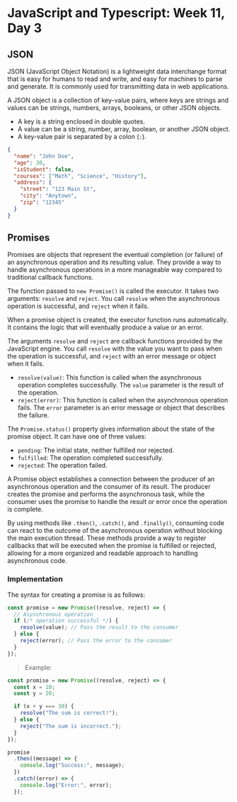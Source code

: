 # JavaScript and Typescript: Week 11, Day 3

## JSON

JSON (JavaScript Object Notation) is a lightweight data interchange format that is easy for humans to read and write, and easy for machines to parse and generate. It is commonly used for transmitting data in web applications.

A JSON object is a collection of key-value pairs, where keys are strings and values can be strings, numbers, arrays, booleans, or other JSON objects.

- A key is a string enclosed in double quotes.
- A value can be a string, number, array, boolean, or another JSON object.
- A key-value pair is separated by a colon (`:`).

```json
{
  "name": "John Doe",
  "age": 30,
  "isStudent": false,
  "courses": ["Math", "Science", "History"],
  "address": {
    "street": "123 Main St",
    "city": "Anytown",
    "zip": "12345"
  }
}
```

## Promises

Promises are objects that represent the eventual completion (or failure) of an asynchronous operation and its resulting value. They provide a way to handle asynchronous operations in a more manageable way compared to traditional callback functions.

The function passed to `new Promise()` is called the executor. It takes two arguments: `resolve` and `reject`. You call `resolve` when the asynchronous operation is successful, and `reject` when it fails.

When a promise object is created, the executor function runs automatically. It contains the logic that will eventually produce a value or an error.

The arguments `resolve` and `reject` are callback functions provided by the JavaScript engine. You call `resolve` with the value you want to pass when the operation is successful, and `reject` with an error message or object when it fails.

- `resolve(value)`: This function is called when the asynchronous operation completes successfully. The `value` parameter is the result of the operation.
- `reject(error)`: This function is called when the asynchronous operation fails. The `error` parameter is an error message or object that describes the failure.

The `Promise.status()` property gives information about the state of the promise object. It can have one of three values:

- `pending`: The initial state, neither fulfilled nor rejected.
- `fulfilled`: The operation completed successfully.
- `rejected`: The operation failed.

A Promise object establishes a connection between the producer of an asynchronous operation and the consumer of its result. The producer creates the promise and performs the asynchronous task, while the consumer uses the promise to handle the result or error once the operation is complete.

By using methods like `.then()`, `.catch()`, and `.finally()`, consuming code can react to the outcome of the asynchronous operation without blocking the main execution thread. These methods provide a way to register callbacks that will be executed when the promise is fulfilled or rejected, allowing for a more organized and readable approach to handling asynchronous code.

### Implementation

The syntax for creating a promise is as follows:

```javascript
const promise = new Promise((resolve, reject) => {
  // Asynchronous operation
  if (/* operation successful */) {
    resolve(value); // Pass the result to the consumer
  } else {
    reject(error); // Pass the error to the consumer
  }
});
```

> Example:

```javascript
const promise = new Promise((resolve, reject) => {
  const x = 10;
  const y = 20;

  if (x + y === 30) {
    resolve("The sum is correct!");
  } else {
    reject("The sum is incorrect.");
  }
});

promise
  .then((message) => {
    console.log("Success:", message);
  })
  .catch((error) => {
    console.log("Error:", error);
  });
```
